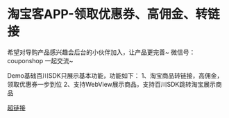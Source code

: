 # 淘宝客APP-领取优惠券、高佣金、转链接
希望对导购产品感兴趣会后台的小伙伴加入，让产品更完善~
微信号：couponshop  一起交流~

Demo基础百川SDK只展示基本功能，功能如下：
1、淘宝商品转链接，高佣金，领取优惠券一步到位
2、支持WebView展示商品，支持百川SDK跳转淘宝展示商品

[超链接](http://jumtuan.com)
